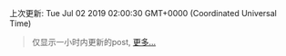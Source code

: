 
  
 上次更新: Tue Jul 02 2019 02:00:30 GMT+0000 (Coordinated Universal Time) 

 > 仅显示一小时内更新的post, [更多...](screenshots/)
  